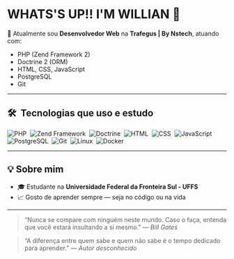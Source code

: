 <h1 align="left">WHATS'S UP!! I'M WILLIAN 👋</h1>

🎯 Atualmente sou **Desenvolvedor Web** na **Trafegus | By Nstech**, atuando com:

- PHP (Zend Framework 2)
- Doctrine 2 (ORM)
- HTML, CSS, JavaScript
- PostgreSQL
- Git
  
---

## 🛠 &nbsp;Tecnologias que uso e estudo

![PHP](https://img.shields.io/badge/-PHP-05122A?style=flat&logo=php)&nbsp;
![Zend Framework](https://img.shields.io/badge/-Zend-05122A?style=flat&logo=zend-framework)&nbsp;
![Doctrine](https://img.shields.io/badge/-Doctrine-05122A?style=flat&logo=data)&nbsp;
![HTML](https://img.shields.io/badge/-HTML-05122A?style=flat&logo=html5)&nbsp;
![CSS](https://img.shields.io/badge/-CSS-05122A?style=flat&logo=css3)&nbsp;
![JavaScript](https://img.shields.io/badge/-JavaScript-05122A?style=flat&logo=javascript)&nbsp;
![PostgreSQL](https://img.shields.io/badge/-PostgreSQL-05122A?style=flat&logo=postgresql)&nbsp;
![Git](https://img.shields.io/badge/-Git-05122A?style=flat&logo=git)&nbsp;
![Linux](https://img.shields.io/badge/-Linux-05122A?style=flat&logo=linux)&nbsp;
![Docker](https://img.shields.io/badge/-Docker-05122A?style=flat&logo=docker)&nbsp;

---

## 💡 Sobre mim

- 🎓 Estudante na **Universidade Federal da Fronteira Sul - UFFS**
- 📈 Gosto de aprender sempre — seja no código ou na vida

---

> “Nunca se compare com ninguém neste mundo. Caso o faça, entenda que você estará insultando a si mesmo.” — *Bill Gates*

> “A diferença entre quem sabe e quem não sabe é o tempo dedicado para aprender.” — *Autor desconhecido*

